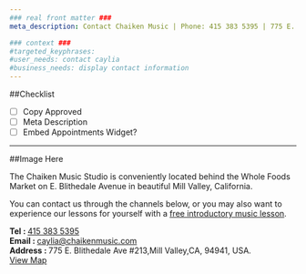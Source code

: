 ```yaml
---
### real front matter ###
meta_description: Contact Chaiken Music | Phone: 415 383 5395 | 775 E. Blithedale Ave Unit. 213 | Mill Valley Piano & Singing lessons.

### context ###
#targeted_keyphrases:
#user_needs: contact caylia
#business_needs: display contact information
---
```


##Checklist

- [ ] Copy Approved
- [ ] Meta Description
- [ ] Embed Appointments Widget?

---

##Image Here

The Chaiken Music Studio is conveniently located behind the Whole Foods Market on E. Blithedale Avenue in beautiful Mill Valley, California.

You can contact us through the channels below, or you may also want to experience our lessons for yourself with a [free introductory music lesson](#).

<div itemscope itemtype="http://schema.org/LocalBusiness">
    <strong>Tel : </strong><span itemprop="telephone"><a href="tel:+1415 383 5395">415 383 5395</a></span><br>
    <strong>Email : </strong><span itemprop="email"><a href="mailto:caylia@chaikenmusic.com">caylia@chaikenmusic.com</a></span><br>
    <div itemprop="address" itemscope itemtype="http://schema.org/PostalAddress">
        <strong>Address : </strong><span itemprop="streetAddress">775 E. Blithedale Ave #213</span>,<span itemprop="addressLocality">Mill Valley</span>,<span itemprop="addressRegion">CA</span>,
        <span itemprop="postalCode">94941</span>,
        <span itemprop="addressCountry">USA</span>.<br>
    </div>
</div>
<a href="https://www.google.com/maps/place/775+E+Blithedale+Ave,+Mill+Valley,+CA+94941/@37.9029174,-122.5270882,17z/data=!3m1!4b1!4m5!3m4!1s0x80859abac186cecf:0xfa6d7d6c473a8ab8!8m2!3d37.9029174!4d-122.5248995" target="_blank">View Map</a>
